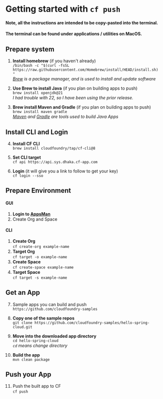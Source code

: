 # Getting started with `cf push`

#### Note, all the instructions are intended to be copy-pasted into the terminal. 
#### The terminal can be found under applications / utilities on MacOS.  


## Prepare system 

1. **Install homebrew** (if you haven't already)  
`/bin/bash -c "$(curl -fsSL https://raw.githubusercontent.com/Homebrew/install/HEAD/install.sh)" `    
*[Brew](https://brew.sh/) is a package manager, and is used to install and update software*  

2. **Use Brew to install Java** (if you plan on building apps to push)    
`brew install openjdk@21 `  
*I had trouble with 22, so I have been using the prior release.*  

3. **Brew install Maven and Gradle**  (if you plan on building apps to push)
`brew install maven gradle`  
*[Maven](https://maven.apache.org/) and [Gradle](https://gradle.org/) are tools used to build Java Apps*   

## Install CLI and Login  

4. **Install CF CLI**  
`brew install cloudfoundry/tap/cf-cli@8`

5. **Set CLI target**  
`cf api https://api.sys.dhaka.cf-app.com`  

6. **Login** (it will give you a link to follow to get your key)  
`cf login --sso `  

## Prepare Environment  
#### GUI
1. **Login to [AppsMan](https://apps.sys.dhaka.cf-app.com/)**  
2. Create Org and Space  

#### CLI
1. **Create Org**  
`cf create-org example-name`
2. **Target Org**  
`cf target -o example-name`  
4. **Create Space**  
`cf create-space example-name`
2. **Target Space**  
`cf target -s example-name`  

## Get an App  

7. Sample apps you can build and push  
`https://github.com/cloudfoundry-samples`  

8. **Copy one of the sample repos**  
`git clone https://github.com/cloudfoundry-samples/hello-spring-cloud.git `

9. **Move into the downloaded app directory**  
`cd hello-spring-cloud`  
*`cd` means change directory*  

10. **Build the app**  
`mvn clean package `

## Push your App    

11. Push the built app to CF\
`cf push`
